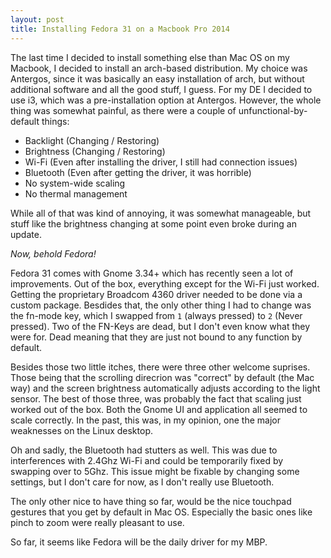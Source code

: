 ```yaml
---
layout: post
title: Installing Fedora 31 on a Macbook Pro 2014
---
```


The last time I decided to install something else than Mac OS on my Macbook, I
decided to install an arch-based distribution. My choice was Antergos, since
it was basically an easy installation of arch, but without additional
software and all the good stuff, I guess. For my DE I decided to use i3, which
was a pre-installation option at Antergos. However, the whole thing was
somewhat painful, as there were a couple of unfunctional-by-default things:
* Backlight (Changing / Restoring)
* Brightness (Changing / Restoring)
* Wi-Fi (Even after installing the driver, I still had connection issues)
* Bluetooth (Even after getting the driver, it was horrible)
* No system-wide scaling
* No thermal management

While all of that was kind of annoying, it was somewhat manageable, but stuff
like the brightness changing at some point even broke during an update.

*Now, behold Fedora!*

Fedora 31 comes with Gnome 3.34+ which has recently seen a lot of improvements.
Out of the box, everything except for the Wi-Fi just worked. Getting the
proprietary Broadcom 4360 driver needed to be done via a custom package.
Besdides that, the only other thing I had to change was the fn-mode key, which
I swapped from `1` (always pressed) to `2` (Never pressed). Two of the FN-Keys
are dead, but I don't even know what they were for. Dead meaning that they are
just not bound to any function by default.

Besides those two little itches, there were three other welcome suprises. Those
being that the scrolling direcrion was "correct" by default (the Mac way) and
the screen brightness automatically adjusts according to the light sensor. The
best of those three, was probably the fact that scaling just worked out of the
box. Both the Gnome UI and application all seemed to scale correctly. In the
past, this was, in my opinion, one the major weaknesses on the Linux desktop.

Oh and sadly, the Bluetooth had stutters as well. This was due to interferences
with 2.4Ghz Wi-Fi and could be temporarily fixed by swapping over to 5Ghz.
This issue might be fixable by changing some settings, but I don't care for
now, as I don't really use Bluetooth.

The only other nice to have thing so far, would be the nice touchpad gestures
that you get by default in Mac OS. Especially the basic ones like pinch to zoom
were really pleasant to use.

So far, it seems like Fedora will be the daily driver for my MBP.
